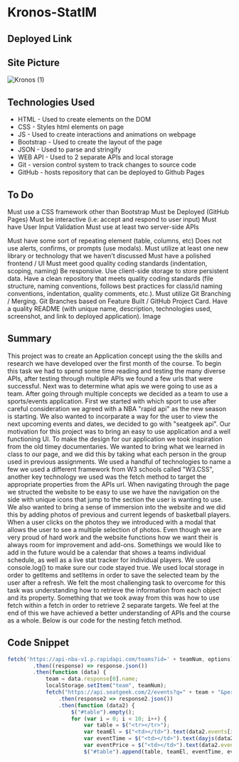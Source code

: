 # Kronos-StatIM

## Deployed Link


## Site Picture
![Kronos (1)](https://user-images.githubusercontent.com/110750833/196051420-330fa0ae-3f68-4f38-a1f1-9b0eeb4cc0f3.gif)


## Technologies Used
- HTML - Used to create elements on the DOM
- CSS - Styles html elements on page
- JS - Used to create interactions and animations on webpage
- Bootstrap - Used to create the layout of the page
- JSON - Used to parse and stringify
- WEB API - Used to 2 separate APIs and local storage
- Git - version control system to track changes to source code
- GitHub - hosts repository that can be deployed to Github Pages

## To Do
Must use a CSS framework other than Bootstrap 
Must be Deployed (GitHub Pages)
Must be interactive (i.e: accept and respond to user input)
Must have User Input Validation
Must use at least two server-side APIs

Must have some sort of repeating element (table, columns, etc) 
Does not use alerts, confirms, or prompts (use modals).
Must utilize at least one new library or technology that we haven’t discussed
Must have a polished frontend / UI
Must meet good quality coding standards (indentation, scoping, naming)
Be responsive.
Use client-side storage to store persistent data.
Have a clean repository that meets quality coding standards (file structure, naming conventions, follows best practices for class/id naming conventions, indentation, quality comments, etc.). 
Must utilize Git Branching / Merging. Git Branches based on Feature Built / GitHub Project Card.
Have a quality README (with unique name, description, technologies used, screenshot, and link to deployed application).
Image
## Summary 
This project was to create an Application concept using the the skills and research we have developed over the first month of the course. To begin this task we had to spend some 
time reading and testing the many diverse APIs, after testing through multiple APIs we found a few urls that were successful. Next was to determine what apis we were going to use
as a team. After going through multiple concepts we decided as a team to use a sports/events application. First we started with which sport to use after careful consideration we 
agreed with a NBA "rapid api" as the new season is starting. We also wanted to incorparate a way for the user to view the next upcoming events and dates, we decided to go with "seatgeek api".
Our motivation for this project was to bring an easy to use application and a well functioning UI. To make the design for our application we took inspiration from the old timey documentaries.
We wanted to bring what we learned in class to our page, and we did this by taking what each person in the group used in previous assignments. We used a handful of technologies to name 
a few we used a different framework from W3 schools called "W3.CSS", another key technology we used was the fetch method to target the appropriate properties from the APIs url. When navigating
through the page we structed the website to be easy to use we have the navigation on the side with unique icons that jump to the section the user is wanting to use. We also wanted to bring
a sense of immersion into the website and we did this by adding photos of previous and current legends of basketball players. When a user clicks on the photos they we introduced with a 
modal that allows the user to see a multiple selection of photos. Even though we are very proud of hard work and the website functions how we want their is always room for improvement and add-ons.
Somethings we would like to add in the future would be a calendar that shows a teams individual schedule, as well as a live stat tracker for individual players. We used console.log() to make sure our 
code stayed true. We used local storage in order to getItems and setItems in order to save the selected team by the user after a refresh. We felt the most challenging task to overcome for this task 
was understanding how to retrieve the information from each object and its property. Something that we took away from this was how to use fetch within a fetch in order to retrieve 2 separate targets.
We feel at the end of this we have achieved a better understanding of APIs and the course as a whole. Below is our code for the nesting fetch method.

## Code Snippet
```JavaScript
fetch('https://api-nba-v1.p.rapidapi.com/teams?id=' + teamNum, options)
        .then((response) => response.json())
        .then(function (data) {
            team = data.response[0].name;
            localStorage.setItem("team", teamNum);
            fetch("https://api.seatgeek.com/2/events?q=" + team + "&per_page=82&client_id= not including the key code")
                .then(response2 => response2.json())
                .then(function (data2) {
                    $("#table").empty();
                    for (var i = 0; i < 10; i++) {
                        var table = $("<tr></tr>");
                        var teamEl = $("<td></td>").text(data2.events[i].title);
                        var eventTime = $("<td></td>").text(dayjs(data2.events[i].datetime_local).format("MM-DD-YYYY, h:mm:A"));
                        var eventPrice = $("<td></td>").text(data2.events[i].stats.average_price);
                        $("#table").append(table, teamEl, eventTime, eventPrice);
```